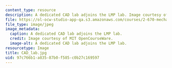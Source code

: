 ```yaml
---
content_type: resource
description: A dedicated CAD lab adjoins the LMP lab. Image courtesy of MIT OpenCourseWare.
file: https://ol-ocw-studio-app-qa.s3.amazonaws.com/courses/2-670-mechanical-engineering-tools-january-iap-2004/97c766b1a83587b0f585c0b27c169597_CAD_lab.jpg
file_type: image/jpeg
image_metadata:
  caption: A dedicated CAD lab adjoins the LMP lab.
  credit: Image courtesy of MIT OpenCourseWare.
  image-alt: A dedicated CAD lab adjoins the LMP lab.
resourcetype: Image
title: CAD_lab.jpg
uid: 97c766b1-a835-87b0-f585-c0b27c169597
---
```

